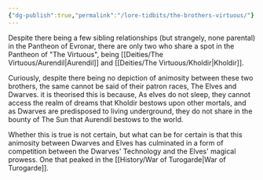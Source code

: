 ```yaml
---
{"dg-publish":true,"permalink":"/lore-tidbits/the-brothers-virtuous/"}
---
```


Despite there being a few sibling relationships (but strangely, none parental) in the Pantheon of Evronar, there are only two who share a spot in the Pantheon of "The Virtuous", being [[Deities/The Virtuous/Aurendil\|Aurendil]] and [[Deities/The Virtuous/Kholdir\|Kholdir]].

Curiously, despite there being no depiction of animosity between these two brothers, the same cannot be said of their patron races, The Elves and Dwarves. it is theorised this is because, As elves do not sleep, they cannot access the realm of dreams that Kholdir bestows upon other mortals, and as Dwarves are predisposed to living underground, they do not share in the bounty of The Sun that Aurendil bestows to the world.

Whether this is true is not certain, but what can be for certain is that this animosity between Dwarves and Elves has culminated in a form of competition between the Dwarves' Technology and the Elves' magical prowess. One that peaked in the [[History/War of Turogarde\|War of Turogarde]].